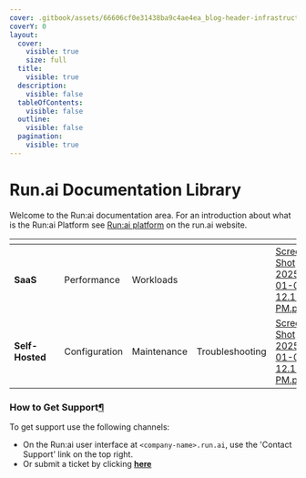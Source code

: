 ```yaml
---
cover: .gitbook/assets/66606cf0e31438ba9c4ae4ea_blog-header-infrastructure.svg
coverY: 0
layout:
  cover:
    visible: true
    size: full
  title:
    visible: true
  description:
    visible: false
  tableOfContents:
    visible: false
  outline:
    visible: false
  pagination:
    visible: true
---
```


# Run.ai Documentation Library

Welcome to the Run:ai documentation area. For an introduction about what is the Run:ai Platform see [Run:ai platform](https://www.run.ai/platform/) on the run.ai website.

<table data-card-size="large" data-view="cards"><thead><tr><th></th><th></th><th></th><th></th><th></th><th data-hidden data-card-cover data-type="files"></th></tr></thead><tbody><tr><td><strong>SaaS</strong></td><td></td><td>Performance</td><td>Workloads</td><td></td><td><a href=".gitbook/assets/Screen Shot 2025-01-06 at 12.13.23 PM.png">Screen Shot 2025-01-06 at 12.13.23 PM.png</a></td></tr><tr><td><strong>Self-Hosted</strong></td><td></td><td>Configuration</td><td>Maintenance</td><td>Troubleshooting</td><td><a href=".gitbook/assets/Screen Shot 2025-01-06 at 12.13.59 PM.png">Screen Shot 2025-01-06 at 12.13.59 PM.png</a></td></tr></tbody></table>



### How to Get Support[¶](https://docs.run.ai/v2.19/home/overview/#how-to-get-support) <a href="#how-to-get-support" id="how-to-get-support"></a>

To get support use the following channels:

* On the Run:ai user interface at `<company-name>.run.ai`, use the 'Contact Support' link on the top right.
* Or submit a ticket by clicking [**here**](https://runai.secure.force.com/casesupport/CreateCaseForm)

